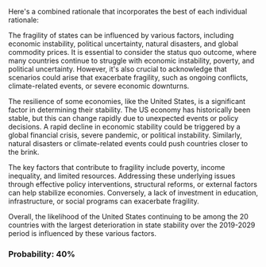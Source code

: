 Here's a combined rationale that incorporates the best of each individual rationale:

The fragility of states can be influenced by various factors, including economic instability, political uncertainty, natural disasters, and global commodity prices. It is essential to consider the status quo outcome, where many countries continue to struggle with economic instability, poverty, and political uncertainty. However, it's also crucial to acknowledge that scenarios could arise that exacerbate fragility, such as ongoing conflicts, climate-related events, or severe economic downturns.

The resilience of some economies, like the United States, is a significant factor in determining their stability. The US economy has historically been stable, but this can change rapidly due to unexpected events or policy decisions. A rapid decline in economic stability could be triggered by a global financial crisis, severe pandemic, or political instability. Similarly, natural disasters or climate-related events could push countries closer to the brink.

The key factors that contribute to fragility include poverty, income inequality, and limited resources. Addressing these underlying issues through effective policy interventions, structural reforms, or external factors can help stabilize economies. Conversely, a lack of investment in education, infrastructure, or social programs can exacerbate fragility.

Overall, the likelihood of the United States continuing to be among the 20 countries with the largest deterioration in state stability over the 2019-2029 period is influenced by these various factors.

### Probability: 40%